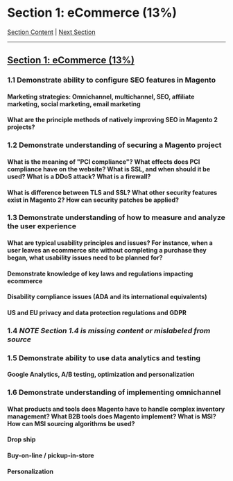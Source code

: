# Section 1: eCommerce (13%)

[Section Content](./content.md) | [Next Section](./2.md)

-----

## [Section 1: eCommerce (13%)](./1.md)

### **1.1** Demonstrate ability to configure SEO features in Magento

#### **Marketing strategies: Omnichannel, multichannel, SEO, affiliate marketing, social marketing, email marketing**

#### **What are the principle methods of natively improving SEO in Magento 2 projects?**

### **1.2** Demonstrate understanding of securing a Magento project

#### **What is the meaning of "PCI compliance"? What effects does PCI compliance have on the website? What is SSL, and when should it be used? What is a DDoS attack? What is a firewall?**

#### **What is difference between TLS and SSL? What other security features exist in Magento 2? How can security patches be applied?**

### **1.3** Demonstrate understanding of how to measure and analyze the user experience

#### **What are typical usability principles and issues? For instance, when a user leaves an ecommerce site without completing a purchase they began, what usability issues need to be planned for?**

#### **Demonstrate knowledge of key laws and regulations impacting ecommerce**

#### **Disability compliance issues (ADA and its international equivalents)**

#### **US and EU privacy and data protection regulations and GDPR**

### **1.4** _**NOTE** Section 1.4 is missing content or mislabeled from source_

### **1.5** Demonstrate ability to use data analytics and testing

#### **Google Analytics, A/B testing, optimization and personalization**

### **1.6** Demonstrate understanding of implementing omnichannel

#### **What products and tools does Magento have to handle complex inventory management? What B2B tools does Magento implement? What is MSI? How can MSI sourcing algorithms be used?**

#### **Drop ship**

#### **Buy-on-line / pickup-in-store**

#### **Personalization**
